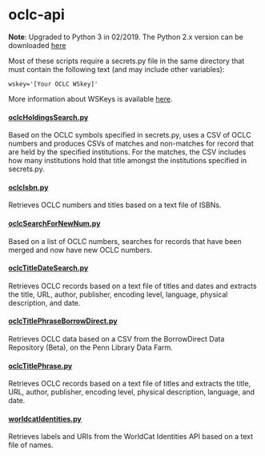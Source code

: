 # oclc-api

**Note**: Upgraded to Python 3 in 02/2019. The Python 2.x version can be downloaded [here](https://github.com/ehanson8/oclc-api/releases)

Most of these scripts require a secrets.py file in the same directory that must contain the following text (and may include other variables):

    wskey='[Your OCLC WSkey]'

More information about WSKeys is available [here](https://www.oclc.org/developer/develop/authentication/how-to-request-a-wskey.en.html).

#### [oclcHoldingsSearch.py](oclcHoldingsSearch.py)
Based on the OCLC symbols specified in secrets.py, uses a CSV of OCLC numbers and produces CSVs of matches and non-matches for record that are held by the specified institutions. For the matches, the CSV includes how many institutions hold that title amongst the institutions specified in secrets.py.

#### [oclcIsbn.py](oclcIsbn.py)
Retrieves OCLC numbers and titles based on a text file of ISBNs.

#### [oclcSearchForNewNum.py](oclcSearchForNewNum.py)
Based on a list of OCLC numbers, searches for records that have been merged and now have new OCLC numbers.

#### [oclcTitleDateSearch.py](oclcTitleDateSearch.py)
Retrieves OCLC records based on a text file of titles and dates and extracts the title, URL, author, publisher, encoding level, language, physical description, and date.

#### [oclcTitlePhraseBorrowDirect.py](oclcTitlePhraseBorrowDirect.py)
Retrieves OCLC data based on a CSV from the BorrowDirect Data Repository (Beta), on the Penn Library Data Farm.

#### [oclcTitlePhrase.py](oclcTitlePhrase.py)
Retrieves OCLC records based on a text file of titles and extracts the title, URL, author, publisher, encoding level, physical description, language, and date.

#### [worldcatIdentities.py](worldcatIdentities.py)
Retrieves labels and URIs from the WorldCat Identities API based on a text file of names.

